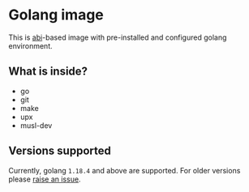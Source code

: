 # Golang image

This is [abi](../abi)-based image with pre-installed and configured golang environment.

## What is inside?
* go
* git
* make
* upx
* musl-dev

## Versions supported
Currently, golang `1.18.4` and above are supported. 
For older versions please [raise an issue](https://github.com/kyberorg/base-images/issues).